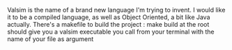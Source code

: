 Valsim is the name of a brand new language I'm trying to invent.
I would like it to be a compiled language, as well as Object Oriented, a bit like Java actually.
There's a makefile to build the project : 
make build at the root should give you a valsim executable you call from your terminal with the name of your file as argument
